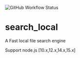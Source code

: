 ![GitHub Workflow Status](https://img.shields.io/github/workflow/status/Advance-Search-Techniques/search_local/TextGps%20CI)
# search_local 

A Fast local file search engine


Support node.js [10.x,12.x,14.x,15.x]
